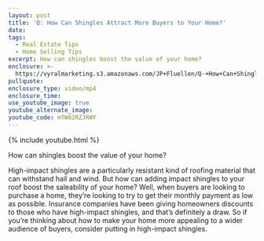 ```yaml
---
layout: post
title: 'Q: How Can Shingles Attract More Buyers to Your Home?'
date:
tags:
  - Real Estate Tips
  - Home Selling Tips
excerpt: How can shingles boost the value of your home?
enclosure: >-
  https://vyralmarketing.s3.amazonaws.com/JP+Fluellen/Q-+How+Can+Shingles+Attract+More+Buyers+to+Your+Home_.mp4
pullquote:
enclosure_type: video/mp4
enclosure_time:
use_youtube_image: true
youtube_alternate_image:
youtube_code: mTW82RZJRWY
---
```


{% include youtube.html %}

How can shingles boost the value of your home?

High-impact shingles are a particularly resistant kind of roofing material that can withstand hail and wind. But how can adding impact shingles to your roof boost the saleability of your home? Well, when buyers are looking to purchase a home, they’re looking to try to get their monthly payment as low as possible. Insurance companies have been giving homeowners discounts to those who have high-impact shingles, and that’s definitely a draw. So if you’re thinking about how to make your home more appealing to a wider audience of buyers, consider putting in high-impact shingles.